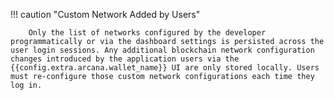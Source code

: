 !!! caution "Custom Network Added by Users"
        
        Only the list of networks configured by the developer programmatically or via the dashboard settings is persisted across the user login sessions. Any additional blockchain network configuration changes introduced by the application users via the {{config.extra.arcana.wallet_name}} UI are only stored locally. Users must re-configure those custom network configurations each time they log in. 
